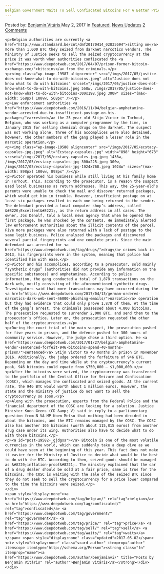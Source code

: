 ```yaml
---
Belgian Government Waits To Sell Confiscated Bitcoins For A Better Price
---
```

<article class="post-listing post-19582 post type-post status-publish format-standard has-post-thumbnail hentry  tag-belgian tag-confiscated tag-government tag-price tag-sell tag-waits">
    <div class="post-inner">
        <span>Posted by: <a href="https://www.deepdotweb.com/author/benjaminvi/" title="">Benjamin Vitáris </a></span>
    <span>May 2, 2017</span>
    <span>in <a href="https://www.deepdotweb.com/category/deepdot-news/" rel="category tag">Featured</a>, <a href="https://www.deepdotweb.com/category/news-updates/" rel="category tag">News Updates</a></span>
    <span><a href="https://www.deepdotweb.com/2017/05/02/belgian-government-waits-sell-confiscated-bitcoins-better-price/#comments">2 Comments</a></span>
    </p>
    <div class="clear"></div>
    
    <p>Belgian authorities are currently <a href="http://www.standaard.be/cnt/dmf20170414_02835694">sitting on</a> more than 1,000 BTC they seized from darknet narcotics vendors. The Ministry of Justice seeks to sell the seized cryptocurrency at the price it was worth when authorities confiscated the <a href="https://www.deepdotweb.com/2017/04/07/prison-former-bitcoin-exchange-ceo/">bitcoins</a> from the criminals.</p>
    <p><img class="wp-image-19587 aligncenter" src="/imgs/2017/05/justice-does-not-know-what-to-do-with-bitcoins.jpeg" alt="Justice does not know what to do with bitcoins" srcset="/imgs/2017/05/justice-does-not-know-what-to-do-with-bitcoins.jpeg 568w, /imgs/2017/05/justice-does-not-know-what-to-do-with-bitcoins-300x198.jpeg 300w" sizes="(max-width: 568px) 100vw, 568px" /></p>
    <p>Law enforcement authorities <a href="https://www.deepdotweb.com/2016/11/04/belgian-amphetamine-vendor-arrested-due-to-insufficient-postage-on-his-packages/">arrested</a> the 25-year-old Stijn Victor in Torhout, Belgium, who was working as a computer programmer by the time, in January 2015 for selling chemical drugs on the darknet. The suspect was not working alone, three of his accomplices were also detained, however, the other members of the gang played a lesser role in the narcotic operation.</p>
    <p><img class="wp-image-19588 aligncenter" src="/imgs/2017/05/ecstacy-capsules-jpg.jpeg" alt="Ecstacy-capsules.jpg" width="898" height="673" srcset="/imgs/2017/05/ecstacy-capsules-jpg.jpeg 1436w, /imgs/2017/05/ecstacy-capsules-jpg-300x225.jpeg 300w, /imgs/2017/05/ecstacy-capsules-jpg-1024x768.jpeg 1024w" sizes="(max-width: 898px) 100vw, 898px" /></p>
    <p>Victor operated his business while still living at his family home in Torhout. This, according to the prosecutor, is a reason the suspect used local businesses as return addresses. This way, the 25-year-old’s parents were unable to check the mail and discover returned packages, which would get him in trouble. However, insufficient postage on at least six packages resulted in each one being returned to the sender. The defendant provided a local computer shop’s address, called &#8220;Excellent&#8221;, as the return address in all cases. The owner, Jos Denolf, told a local news agency that when he opened the first package, he was shocked by the contents. He immediately alerted law enforcement authorities about the illicit contents of the parcel. Five more packages were also returned with a lack of postage to the same legit business. Police analyzed the packages and discovered several partial fingerprints and one complete print. Since the main defendant was arrested for <a href="https://www.deepdotweb.com/tag/drugs/">drug</a> crimes back in 2013, his fingerprints were in the system, meaning that police had identified him with ease.</p>
    <p>Victor and his accomplices, according to a prosecutor, sold mainly “synthetic drugs” (authorities did not provide any information on the specific substances) and amphetamines. According to police information, the gang conducted a total of 1,878 transactions on the dark web, mostly consisting of the aforementioned synthetic drugs. Investigators said that more transactions may have occurred during the <a href="https://www.deepdotweb.com/2017/04/13/german-ordered-narcotics-dark-web-sent-46000-phishing-emails/">narcotic</a> operation but they had evidence that could only prove 1,878 of them. At the time of the gang’s arrest, the criminals possessed about 4,000 bitcoins. The prosecution requested to surrender 2,000 BTC, and send them to the prosecutor’s office. Later on, the prosecution requested the other half of the cryptocurrencies.</p>
    <p>During the court trial of the main suspect, the prosecution pushed for five years in prison, and the defense pushed for 300 hours of community service. However, the judge chose a third option. He <a href="https://www.deepdotweb.com/2017/01/27/belgian-amphetamine-vendor-sentenced-forfeit-946-bitcoins-spend-40-months-prison/">sentenced</a> Stijn Victor to 40 months in prison in November 2016. Additionally, the judge ordered the forfeiture of 946 BTC. Depending on the day and time while at the cryptocurrency’s current peak, 946 bitcoins could equate from $750,000 – $1,000,000.</p>
    <p>After the bitcoins were seized, the cryptocurrency was transferred to the portfolio of the Central Office for Seizure and Confiscation (COSC), which manages the confiscated and seized goods. At the current rate, the 946 BTC would worth about 1 million euros. However, the state and the ministry of justice do not want to sell the cryptocurrency so soon.</p>
    <p>Along with the prosecution, experts from the Federal Police and the financial department of the COSC are looking for a solution. Justice Minister Koen Geens (CD &amp; V) said in reply to a parliamentary question from N-VA MP Koen Metsu that nothing had been decided in about the bitcoins, and the BTC remains managed by the COSC. The COSC also has another 105 bitcoins (worth about 115,815 euros) from another drug case under its wing. Authorities also have to decide what to do with those bitcoins.</p>
    <p><a id="post-19582-_gjdgxs"></a> Bitcoin is one of the most volatile currencies in the world, which can suddenly take a deep dive as we could have seen at the beginning of this year. This fact does not make it easier for the Ministry of Justice to decide what would be the best to do with the BTC. According to them, seized goods should be managed as &#8220;inflation-proof&#8221;. The ministry explained that the car of a drug dealer should be sold at a fair price, same is true for the bitcoins. The COSC is waiting with the sale of the seized BTC since they do not seek to sell the cryptocurrency for a price lower compared to the time the bitcoins were seized.</p>
    </div>
    <span style="display:none"><a href="https://www.deepdotweb.com/tag/belgian/" rel="tag">belgian</a> <a href="https://www.deepdotweb.com/tag/confiscated/" rel="tag">confiscated</a> <a href="https://www.deepdotweb.com/tag/government/" rel="tag">government</a> <a href="https://www.deepdotweb.com/tag/price/" rel="tag">price</a> <a href="https://www.deepdotweb.com/tag/sell/" rel="tag">sell</a> <a href="https://www.deepdotweb.com/tag/waits/" rel="tag">waits</a></span> <span style="display:none" class="updated">2017-05-02</span>
    <div style="display:none" class="vcard author" itemprop="author" itemscope itemtype="http://schema.org/Person"><strong class="fn" itemprop="name"><a href="https://www.deepdotweb.com/author/benjaminvi/" title="Posts by Benjamin Vitáris" rel="author">Benjamin Vitáris</a></strong></div>
    </div>
</article>

